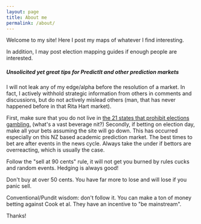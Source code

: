```yaml
---
layout: page
title: About me
permalink: /about/
---
```


Welcome to my site! Here I post my maps of whatever I find interesting. 

In addition, I may post election mapping guides if enough people are interested. 

##### Unsolicited yet great tips for PredictIt and other prediction markets

I will not leak any of my edge/alpha before the resolution of a market. In fact, I actively withhold strategic information from others in comments and discussions, but do not actively mislead others (man, that has never happened before in that Rita Hart market).

First, make sure that you do not live in [the 21 states that prohibit elections gambling.](https://web.archive.org/web/20180406192459/https://www.ncsl.org/blog/2014/09/17/wagering-on-elections-not-a-smart-bet.aspx) (what's a vast beverage nit?) Secondly, if betting on election day, make all your bets assuming the site will go down. This has occurred especially on this NZ based academic prediction market. The best times to bet are after events in the news cycle. Always take the under if bettors are overreacting, which is usually the case. 

Follow the "sell at 90 cents" rule, it will not get you burned by rules cucks and random events. Hedging is always good! 

Don't buy at over 50 cents. You have far more to lose and will lose if you panic sell.

Conventional/Pundit wisdom: don't follow it. You can make a ton of money betting against Cook et al. They have an incentive to "be mainstream".

Thanks!